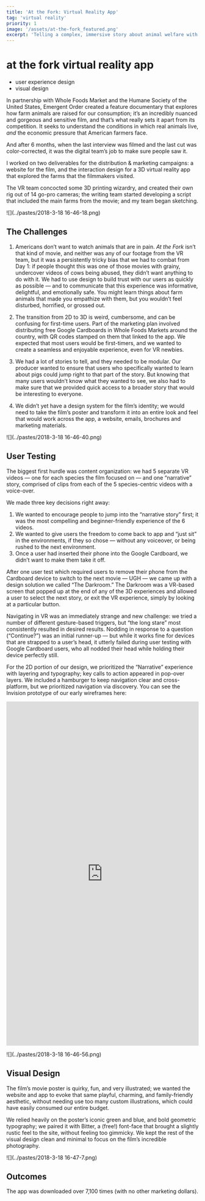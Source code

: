 ```yaml
---
title: 'At the Fork: Virtual Reality App'
tag: 'virtual reality'
priority: 1
image: '/assets/at-the-fork_featured.png'
excerpt: 'Telling a complex, immersive story about animal welfare with empathy.'
---
```

# at the fork virtual reality app
- user experience design
- visual design

In partnership with Whole Foods Market and the Humane Society of the United States, Emergent Order created a feature documentary that explores how farm animals are raised for our consumption; it’s an incredibly nuanced and gorgeous and sensitive film, and that’s what really sets it apart from its competition. It seeks to understand the conditions in which real animals live, _and_ the economic pressure that American farmers face.

And after 6 months, when the last interview was filmed and the last cut was color-corrected, it was the digital team’s job to make sure people saw it.

I worked on two deliverables for the distribution & marketing campaigns: a website for the film, and the interaction design for a 3D virtual reality app that explored the farms that the filmmakers visited.

The VR team concocted some 3D printing wizardry, and created their own rig out of 14 go-pro cameras; the writing team started developing a script that included the main farms from the movie; and my team began sketching.

![](../pastes/2018-3-18 16-46-18.png)

## The Challenges
1. Americans don’t want to watch animals that are in pain. _At the Fork_ isn’t that kind of movie, and neither was any of our footage from the VR team, but it was a persistently tricky bias that we had to combat from Day 1: if people thought this was one of those movies with grainy, undercover videos of cows being abused, they didn’t want anything to do with it. We had to use design to build trust with our users as quickly as possible — and to communicate that this experience was informative, delightful, and emotionally safe. You might learn things about farm animals that made you empathize with them, but you wouldn’t feel disturbed, horrified, or grossed out.

2. The transition from 2D to 3D is weird, cumbersome, and can be confusing for first-time users. Part of the marketing plan involved distributing free Google Cardboards in Whole Foods Markets around the country, with QR codes stamped on them that linked to the app. We expected that most users would be first-timers, and we wanted to create a seamless and enjoyable experience, even for VR newbies.

3. We had a lot of stories to tell, and they needed to be modular. Our producer wanted to ensure that users who specifically wanted to learn about pigs could jump right to that part of the story. But knowing that many users wouldn’t know what they wanted to see, we also had to make sure that we provided quick access to a broader story that would be interesting to everyone.

4. We didn’t yet have a design system for the film’s identity; we would need to take the film’s poster and transform it into an entire look and feel that would work across the app, a website, emails, brochures and marketing materials.

![](../pastes/2018-3-18 16-46-40.png)

## User Testing
The biggest first hurdle was content organization: we had 5 separate VR videos — one for each species the film focused on — and one “narrative” story, comprised of clips from each of the 5 species-centric videos with a voice-over.

We made three key decisions right away:

1. We wanted to encourage people to jump into the “narrative story” first; it was the most compelling and beginner-friendly experience of the 6 videos.
2. We wanted to give users the freedom to come back to app and “just sit” in the environments, if they so chose — without any voiceover, or being rushed to the next environment.
3. Once a user had inserted their phone into the Google Cardboard, we didn’t want to make them take it off.

After one user test which required users to remove their phone from the Cardboard device to switch to the next movie — UGH — we came up with a design solution we called “The Darkroom.” The Darkroom was a VR-based screen that popped up at the end of any of the 3D experiences and allowed a user to select the next story, or exit the VR experience, simply by looking at a particular button. 

Navigating in VR was an immediately strange and new challenge: we tried a number of different gesture-based triggers, but “the long stare” most consistently resulted in desired results. Nodding in response to a question (“Continue?”) was an initial runner-up — but while it works fine for devices that are strapped to a user’s head, it utterly failed during user testing with Google Cardboard users, who all nodded their head while holding their device perfectly still. 

For the 2D portion of our design, we prioritized the “Narrative” experience with layering and typography; key calls to action appeared in pop-over layers. We included a hamburger to keep navigation clear and cross-platform, but we prioritized navigation via discovery. You can see the Invision prototype of our early wireframes here:

<iframe width="100%" height="900px" src="https://invis.io/SA4P9KDKR" frameborder="0" allowfullscreen></iframe>


![](../pastes/2018-3-18 16-46-56.png)

## Visual Design
The film’s movie poster is quirky, fun, and very illustrated; we wanted the website and app to evoke that same playful, charming, and family-friendly aesthetic, without needing use too many custom illustrations, which could have easily consumed our entire budget.

We relied heavily on the poster’s iconic green and blue, and bold geometric typography; we paired it with Bitter, a (free!) font-face that brought a slightly rustic feel to the site, without feeling too gimmicky. We kept the rest of the visual design clean and minimal to focus on the film’s incredible photography.

![](../pastes/2018-3-18 16-47-7.png)

## Outcomes
The app was downloaded over 7,100 times (with no other marketing dollars).